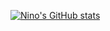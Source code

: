 [![Nino's GitHub stats](https://github-readme-stats.vercel.app/api?username=anuraghazra)](https://github.com/anuraghazra/github-readme-stats)
